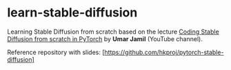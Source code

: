 # learn-stable-diffusion

Learning Stable Diffusion from scratch based on the lecture [Coding Stable Diffusion from scratch in PyTorch](https://www.youtube.com/watch?v=ZBKpAp_6TGI)
by **Umar Jamil** (YouTube channel).

Reference repository with slides: [https://github.com/hkproj/pytorch-stable-diffusion]
